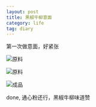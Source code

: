 ```yaml
---
layout: post
title: 黑椒牛柳意面
category: life
tag: diary
---
```



第一次做意面，好紧张

![原料](http://distilleryimage2.instagram.com/b593ca84cda211e1a5a31231381b3f77_7.jpg)

![原料](http://distilleryimage5.instagram.com/b54ac910cda211e18393123138100c1d_7.jpg)

![成品](http://distilleryimage4.instagram.com/4b65e496cda511e19c2922000a1e87be_7.jpg)

done, 通心粉还行，黑椒牛柳味道赞
